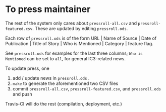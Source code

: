 To press maintainer
====================

The rest of the system only cares about `pressroll-all.csv` and `pressroll-featured.csv`. These are
updated by editing `pressroll.ods`. 

Each row of `pressroll.ods` is of the form 
    URL | Name of Source | Date of Publication | Title of Story | Who is Mentioned | Category | feature flag.

See `pressroll.ods` for examples for the last three columns; `Who is Mentioned` can be set to `all`, for general IC3-related news.

To update press, one

1. add / update news in `pressroll.ods.`
2. `make` to generate the aforementioned two CSV files
3. commit `pressroll-all.csv`, `pressroll-featured.csv`, and `pressroll.ods` and push

Travis-CI will do the rest (compilation, deployment, etc.)
